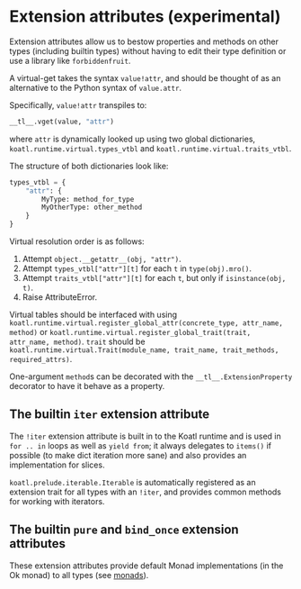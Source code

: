# Extension attributes (experimental)

Extension attributes allow us to bestow properties and methods on other types (including builtin types) without having to edit their type definition or use a library like `forbiddenfruit`.

A virtual-get takes the syntax `value!attr`, and should be thought of as an alternative to the Python syntax of `value.attr`.

Specifically, `value!attr` transpiles to:

```python
__tl__.vget(value, "attr")
```

where `attr` is dynamically looked up using two global dictionaries, `koatl.runtime.virtual.types_vtbl` and `koatl.runtime.virtual.traits_vtbl`.

The structure of both dictionaries look like:

```python
types_vtbl = {
    "attr": {
        MyType: method_for_type
        MyOtherType: other_method
    }
}
```

Virtual resolution order is as follows:

1. Attempt `object.__getattr__(obj, "attr")`.
2. Attempt `types_vtbl["attr"][t]` for each `t` in `type(obj).mro()`.
3. Attempt `traits_vtbl["attr"][t]` for each `t`, but only if `isinstance(obj, t)`.
4. Raise AttributeError.

Virtual tables should be interfaced with using `koatl.runtime.virtual.register_global_attr(concrete_type, attr_name, method)`
or `koatl.runtime.virtual.register_global_trait(trait, attr_name, method)`.
`trait` should be `koatl.runtime.virtual.Trait(module_name, trait_name, trait_methods, required_attrs)`.

One-argument `method`s can be decorated with the `__tl__.ExtensionProperty` decorator to have it behave as a property.

## The builtin `iter` extension attribute

The `!iter` extension attribute is built in to the Koatl runtime and is used in `for .. in` loops as well as `yield from`;
it always delegates to `items()` if possible (to make dict iteration more sane) and also provides an implementation for slices.

`koatl.prelude.iterable.Iterable` is automatically registered as an extension trait for all types with an `!iter`, and provides common methods for working with iterators.

## The builtin `pure` and `bind_once` extension attributes

These extension attributes provide default Monad implementations (in the Ok monad) to all types (see [monads](Monads)).
